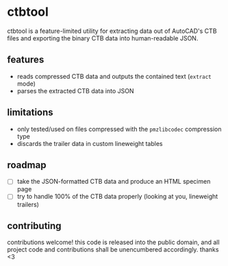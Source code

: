 # ctbtool

ctbtool is a feature-limited utility for extracting data out of AutoCAD's CTB files and exporting the binary CTB data into human-readable JSON.

## features

- reads compressed CTB data and outputs the contained text (`extract` mode)
- parses the extracted CTB data into JSON

## limitations

- only tested/used on files compressed with the `pmzlibcodec` compression type
- discards the trailer data in custom lineweight tables

## roadmap

- [ ] take the JSON-formatted CTB data and produce an HTML specimen page
- [ ] try to handle 100% of the CTB data properly (looking at you, lineweight trailers)

## contributing

contributions welcome! this code is released into the public domain, and all project code and contributions shall be unencumbered accordingly.
thanks <3
